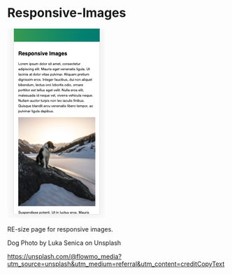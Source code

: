 # Responsive-Images

![Example Page](/page.png)

RE-size page for responsive images.

Dog Photo by Luka Senica on Unsplash

https://unsplash.com/@flowmo_media?utm_source=unsplash&utm_medium=referral&utm_content=creditCopyText